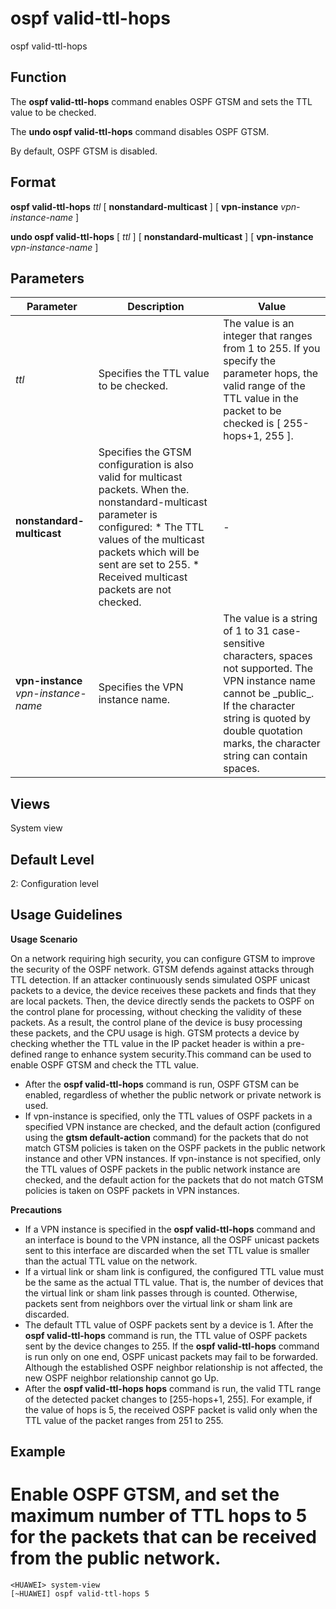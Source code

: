 ospf valid-ttl-hops
===================

ospf valid-ttl-hops

Function
--------



The **ospf valid-ttl-hops** command enables OSPF GTSM and sets the TTL value to be checked.

The **undo ospf valid-ttl-hops** command disables OSPF GTSM.



By default, OSPF GTSM is disabled.


Format
------

**ospf valid-ttl-hops** *ttl* [ **nonstandard-multicast** ] [ **vpn-instance** *vpn-instance-name* ]

**undo ospf valid-ttl-hops** [ *ttl* ] [ **nonstandard-multicast** ] [ **vpn-instance** *vpn-instance-name* ]


Parameters
----------

| Parameter | Description | Value |
| --- | --- | --- |
| *ttl* | Specifies the TTL value to be checked. | The value is an integer that ranges from 1 to 255. If you specify the parameter hops, the valid range of the TTL value in the packet to be checked is [ 255-hops+1, 255 ]. |
| **nonstandard-multicast** | Specifies the GTSM configuration is also valid for multicast packets. When the.  nonstandard-multicast parameter is configured:   * The TTL values of the multicast packets which will be sent are set to 255. * Received multicast packets are not checked. | - |
| **vpn-instance** *vpn-instance-name* | Specifies the VPN instance name. | The value is a string of 1 to 31 case-sensitive characters, spaces not supported. The VPN instance name cannot be \_public\_. If the character string is quoted by double quotation marks, the character string can contain spaces. |



Views
-----

System view


Default Level
-------------

2: Configuration level


Usage Guidelines
----------------

**Usage Scenario**

On a network requiring high security, you can configure GTSM to improve the security of the OSPF network. GTSM defends against attacks through TTL detection. If an attacker continuously sends simulated OSPF unicast packets to a device, the device receives these packets and finds that they are local packets. Then, the device directly sends the packets to OSPF on the control plane for processing, without checking the validity of these packets. As a result, the control plane of the device is busy processing these packets, and the CPU usage is high. GTSM protects a device by checking whether the TTL value in the IP packet header is within a pre-defined range to enhance system security.This command can be used to enable OSPF GTSM and check the TTL value.

* After the **ospf valid-ttl-hops** command is run, OSPF GTSM can be enabled, regardless of whether the public network or private network is used.
* If vpn-instance is specified, only the TTL values of OSPF packets in a specified VPN instance are checked, and the default action (configured using the **gtsm default-action** command) for the packets that do not match GTSM policies is taken on the OSPF packets in the public network instance and other VPN instances. If vpn-instance is not specified, only the TTL values of OSPF packets in the public network instance are checked, and the default action for the packets that do not match GTSM policies is taken on OSPF packets in VPN instances.

**Precautions**

* If a VPN instance is specified in the **ospf valid-ttl-hops** command and an interface is bound to the VPN instance, all the OSPF unicast packets sent to this interface are discarded when the set TTL value is smaller than the actual TTL value on the network.
* If a virtual link or sham link is configured, the configured TTL value must be the same as the actual TTL value. That is, the number of devices that the virtual link or sham link passes through is counted. Otherwise, packets sent from neighbors over the virtual link or sham link are discarded.
* The default TTL value of OSPF packets sent by a device is 1. After the **ospf valid-ttl-hops** command is run, the TTL value of OSPF packets sent by the device changes to 255. If the **ospf valid-ttl-hops** command is run only on one end, OSPF unicast packets may fail to be forwarded. Although the established OSPF neighbor relationship is not affected, the new OSPF neighbor relationship cannot go Up.
* After the **ospf valid-ttl-hops hops** command is run, the valid TTL range of the detected packet changes to [255-hops+1, 255]. For example, if the value of hops is 5, the received OSPF packet is valid only when the TTL value of the packet ranges from 251 to 255.


Example
-------

# Enable OSPF GTSM, and set the maximum number of TTL hops to 5 for the packets that can be received from the public network.
```
<HUAWEI> system-view
[~HUAWEI] ospf valid-ttl-hops 5

```